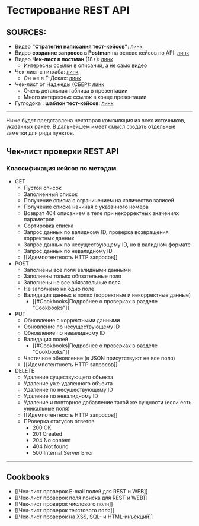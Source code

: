 # Тестирование REST API

## SOURCES:
- Видео **"Стратегия написания тест-кейсов"**: [линк](https://www.youtube.com/watch?v=M72eY5tHhCM)
- Видео **создание запросов в Postman** на основе кейсов по API: [линк](https://www.youtube.com/watch?v=lOH-s0_liO4)
- Видео **Чек-лист в постман** (18+): [линк](https://www.youtube.com/watch?v=OnVVyxLmPyM&t=1013s) 
	- Интересны ссылки в описании, а не само видео
- Чек-лист с гитхаба: [линк](https://gist.github.com/zeburek/8c165c9e8676945d75d91fe2f2addf8d)
	- Он же в Г-Доках: [линк](https://docs.google.com/spreadsheets/d/1xsK5lNT2M5kLOdw6UbgEs8xgvmjCiA8K69HHZRBW5OQ/edit#gid=1372300535)
- Чек-лист от Наджеды (СБЕР): [линк](https://docs.google.com/document/d/1JyxzLqU72IRiPZMaI0YaBJRpkf37oK76EnJiALhr5nU/edit#heading=h.aczyuw2yex2w)
	- Очень детальная таблица в презентации
	- Много интересных ссылок в конце презентации
- Гуглодока : **шаблон тест-кейсов**: [линк](https://docs.google.com/spreadsheets/d/1ebcGEqHjR8t3oOvmdcgwP16TyQAF7Z_PPoyEr_4Qd5Q/edit#gid=0) 
***

Ниже будет представлена некоторая компиляция из всех источников, указанных ранее. В дальнейшем имеет смысл создать отдельные заметки для ряда пунктов.

## Чек-лист проверки REST API

### Классификация кейсов по методам

- GET
	- Пустой список
	- Заполненный список
	- Получение списка с ограничением на количество записей
	- Получение списка начиная с указанного номера
	- Возврат 404 описанием в теле при некорректных значениях параметров
	- Сортировка списка
	- Запрос данных по валидному ID, проверка возвращения корректных данных
	- Запрос данных по несуществующему ID, но в валидном формате
	- Запрос данных по невалидному ID
	- [[Идемпотентность HTTP запросов]]
- POST
	- Заполнены все поля валидными данными
	- Заполнены только обязательные поля
	- Заполнены не все обязательные поля
	- Не заполнено ни одно поле
	- Валидация данных в полях (корректные и некорректные данные)
		- [[#Cookbooks|Подробнее о проверках в разделе "Cookbooks"]]
- PUT
	- Обновление с корректными данными
	- Обновление по несуществующему ID
	- Обновление по невалидному ID
	- Валидация полей
		- [[#Cookbooks|Подробнее о проверках в разделе "Cookbooks"]]
	- Частичное обновление (в JSON присутствуют не все поля)
	- [[Идемпотентность HTTP запросов]]
- DELETE
	- Удаление  существующего объекта
	- Удаление уже удаленного объекта
	- Удаление по несуществующему ID
	- Удаление по невалидному ID
	- Удаление и повторное добавление такой же сущности (если есть уникальные поля)
	- [[Идемпотентность HTTP запросов]]
	- ПРоверка статусов ответов
		- 200 OK
		- 201 Created
		- 204 No content
		- 404 Not found
		- 500 Internal Server Error


***
## Cookbooks
- [[Чек-лист проверок E-mail полей для REST и WEB]]
- [[Чек-лист проверок поля поиска для REST и WEB]]
- [[Чек-лист проверок числового поля]]
- [[Чек-лист проверок текстового поля]]
- [[Чек-лист проверок на XSS, SQL- и HTML-инъекций]]

